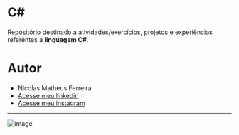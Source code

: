# C#
 
Repositório destinado a atividades/exercícios, projetos e experiências referêntes a **linguagem C#**.

# Autor 
- Nicolas Matheus Ferreira
- [Acesse meu linkedin](https://www.linkedin.com/in/nicolas-matheus-ferreira-8465581a8/)
- [Acesse meu instagram](https://www.instagram.com/nicolas.matheus.ferreira/)
***
![image](https://upload.wikimedia.org/wikipedia/commons/4/4f/Csharp_Logo.png)
